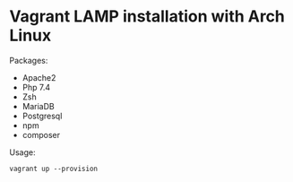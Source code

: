 # Vagrant LAMP installation with Arch Linux

Packages:
- Apache2
- Php 7.4
- Zsh
- MariaDB
- Postgresql
- npm
- composer

Usage:
```
vagrant up --provision
```